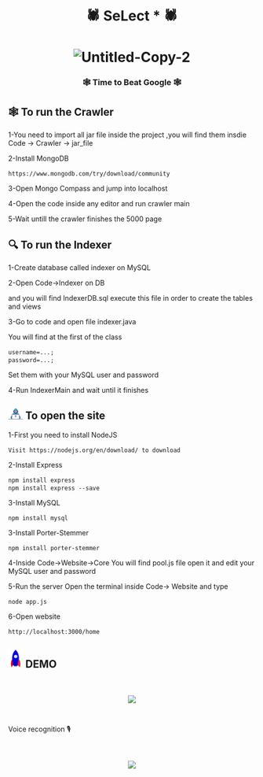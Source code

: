 <html><H1 align="center">

🕷 SeLect * 🕷
 </H1>
<H1 align="center">

<img  src="https://i.ibb.co/R7JyzqT/logo-readme.png" alt="Untitled-Copy-2" border="0" >
  </H1>
<h3 align="center" >🕸  Time to Beat Google  🕸</h3>
</html>

## 🕸 To run the Crawler
1-You need to import all jar file inside the project ,you will find them insdie 
Code -> Crawler -> jar_file

2-Install MongoDB
```shell
https://www.mongodb.com/try/download/community
```
3-Open Mongo Compass and jump into localhost

4-Open the code inside any editor and run crawler main

5-Wait untill the crawler finishes the 5000 page

## 🔍 To run the Indexer
1-Create database called indexer on MySQL

2-Open Code->Indexer on DB 

and you will find IndexerDB.sql execute this file in order to create the tables and views

3-Go to code and open file indexer.java 

You will find at the first of the class 
```shell
username=...;
password=...;
```
Set them with your MySQL user and password

4-Run IndexerMain and wait until it finishes



## <img src="https://github.com/SatYu26/SatYu26/blob/master/Assets/Developer.gif" width="30px"> To open the site
1-First you need to install NodeJS

```shell
Visit https://nodejs.org/en/download/ to download
```

2-Install Express

```shell
npm install express
npm install express --save
```

3-Install MySQL

```shell
npm install mysql
```

3-Install Porter-Stemmer
```shell
npm install porter-stemmer
```
4-Inside Code->Website->Core 
You will find pool.js file open it and edit your MySQL user and password

5-Run the server
Open the terminal inside  Code-> Website  and type
```shell
node app.js
```
6-Open website
```shell
http://localhost:3000/home
```


## <img src="https://github.com/SatYu26/SatYu26/blob/master/Assets/Rocket.gif"  width="30px"> DEMO
<h1 align= "center">
 <img src="https://i.ibb.co/YPKqKrL/ezgif-2-0d4e1e5dab48.gif">
</h1>
</br>
Voice recognition 🎙
<h1 align= "center">
 <img src="https://im2.ezgif.com/tmp/ezgif-2-5fc82c78cdfd.gif">
</h1>
